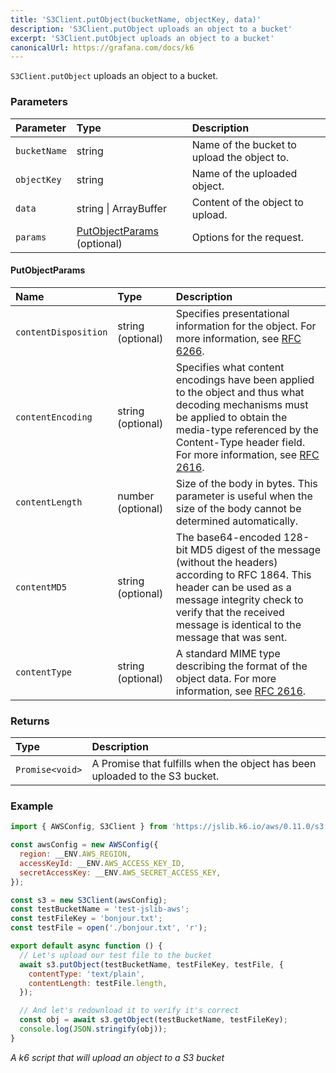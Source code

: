 ```yaml
---
title: 'S3Client.putObject(bucketName, objectKey, data)'
description: 'S3Client.putObject uploads an object to a bucket'
excerpt: 'S3Client.putObject uploads an object to a bucket'
canonicalUrl: https://grafana.com/docs/k6
---
```


`S3Client.putObject` uploads an object to a bucket.

### Parameters

| Parameter     | Type                                            | Description                                  |
| :------------ | :---------------------------------------------- | :------------------------------------------- |
| `bucketName`  | string                                          | Name of the bucket to upload the object to.  |
| `objectKey`   | string                                          | Name of the uploaded object.                 |
| `data`        | string \| ArrayBuffer                           | Content of the object to upload.             |
| `params`      | [PutObjectParams](#putobjectparams) (optional)  | Options for the request. |

#### PutObjectParams

| Name                  | Type              | Description |
| :-------------------- | :---------------- | :---------- |
| `contentDisposition`  | string (optional) | Specifies presentational information for the object. For more information, see [RFC 6266](https://tools.ietf.org/html/rfc6266). |
| `contentEncoding`     | string (optional) | Specifies what content encodings have been applied to the object and thus what decoding mechanisms must be applied to obtain the media-type referenced by the Content-Type header field. For more information, see [RFC 2616](https://tools.ietf.org/html/rfc2616). |
| `contentLength`       | number (optional) | Size of the body in bytes. This parameter is useful when the size of the body cannot be determined automatically. |
| `contentMD5`          | string (optional) | The base64-encoded 128-bit MD5 digest of the message (without the headers) according to RFC 1864. This header can be used as a message integrity check to verify that the received message is identical to the message that was sent. |
| `contentType`         | string (optional) | A standard MIME type describing the format of the object data. For more information, see [RFC 2616](https://tools.ietf.org/html/rfc2616). |

### Returns

| Type            | Description                                                                 |
| :-------------- | :-------------------------------------------------------------------------- |
| `Promise<void>` | A Promise that fulfills when the object has been uploaded to the S3 bucket. |

### Example

<CodeGroup labels={[]}>

```javascript
import { AWSConfig, S3Client } from 'https://jslib.k6.io/aws/0.11.0/s3.js';

const awsConfig = new AWSConfig({
  region: __ENV.AWS_REGION,
  accessKeyId: __ENV.AWS_ACCESS_KEY_ID,
  secretAccessKey: __ENV.AWS_SECRET_ACCESS_KEY,
});

const s3 = new S3Client(awsConfig);
const testBucketName = 'test-jslib-aws';
const testFileKey = 'bonjour.txt';
const testFile = open('./bonjour.txt', 'r');

export default async function () {
  // Let's upload our test file to the bucket
  await s3.putObject(testBucketName, testFileKey, testFile, {
    contentType: 'text/plain',
    contentLength: testFile.length,
  });

  // And let's redownload it to verify it's correct
  const obj = await s3.getObject(testBucketName, testFileKey);
  console.log(JSON.stringify(obj));
}
```

_A k6 script that will upload an object to a S3 bucket_

</CodeGroup>